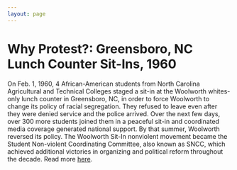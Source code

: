 ```yaml
---
layout: page
---
```


Why Protest?: Greensboro, NC Lunch Counter Sit-Ins, 1960
================= 

On Feb. 1, 1960, 4 African-American students from North Carolina Agricultural and Technical Colleges staged a sit-in at the Woolworth whites-only lunch counter in Greensboro, NC, in order to force Woolworth to change its policy of racial segregation. They refused to leave even after they were denied service and the police arrived. Over the next few days, over 300 more students joined them in a peaceful sit-in and coordinated media coverage generated national support. By that summer, Woolworth reversed its policy. The Woolworth Sit-In nonviolent movement became the Student Non-violent Coordinating Committee, also known as SNCC, which achieved additional victories in organizing and political reform throughout the decade. Read more [here](http://www.history.com/topics/black-history/the-greensboro-sit-in).  
